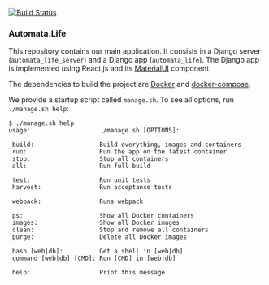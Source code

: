 [![Build Status](https://travis-ci.org/Automata-Life/Automata.Life.svg?branch=master)](https://travis-ci.org/Automata-Life/Automata.Life)
### Automata.Life

This repository contains our main application. It consists in a Django server
(`automata_life_server`) and a Django app (`automata_life`). The Django app is
implemented using React.js and its [MaterialUI](http://www.material-ui.com)
component.

The dependencies to build the project are
[Docker](https://www.docker.com/products/overview) and
[docker-compose](https://docs.docker.com/compose/install/).

We provide a startup script called `manage.sh`. To see all options,
run `./manage.sh help`:

```
$ ./manage.sh help
usage:                   ./manage.sh [OPTIONS]:

 build:                  Build everything, images and containers
 run:                    Run the app on the latest container
 stop:                   Stop all containers
 all:                    Run full build

 test:                   Run unit tests
 harvest:                Run acceptance tests

 webpack:                Runs webpack

 ps:                     Show all Docker containers
 images:                 Show all Docker images
 clean:                  Stop and remove all containers
 purge:                  Delete all Docker images

 bash [web|db]:          Get a shell in [web|db]
 command [web|db] [CMD]: Run [CMD] in [web|db]

 help:                   Print this message
```
